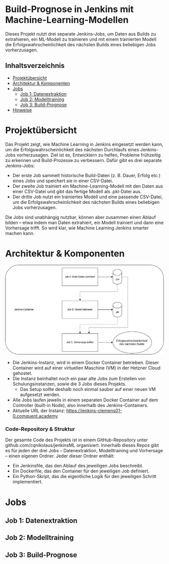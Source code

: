 # Build-Prognose in Jenkins mit Machine-Learning-Modellen

Dieses Projekt nutzt drei separate Jenkins-Jobs, um Daten aus Builds zu extrahieren, ein ML-Modell zu trainieren und mit einem trainierten Modell die Erfolgswahrscheinlichkeit des nächsten Builds eines beliebigen Jobs vorherzusagen. 

## Inhaltsverzeichnis
- [Projektübersicht](#projektübersicht)
- [Architektur & Komponenten](#architektur--komponenten)
- [Jobs](#jobs)
  - [Job 1: Datenextraktion](#job-1-datenextraktion)
  - [Job 2: Modelltraining](#job-2-modelltraining)
  - [Job 3: Build-Prognose](#job-3-build-prognose)
- [Hinweise](#hinweise)


# Projektübersicht

Das Projekt zeigt, wie Machine Learning in Jenkins eingesetzt werden kann, um die Erfolgswahrscheinlichkeit des nächsten Durchlaufs eines Jenkins-Jobs vorherzusagen. Ziel ist es, Entwicklern zu helfen, Probleme frühzeitig zu erkennen und Build-Prozesse zu verbessern. Dafür gibt es drei separate Jenkins-Jobs: 

- Der erste Job sammelt historische Build-Daten (z. B. Dauer, Erfolg etc.) eines Jobs und speichert sie in einer CSV-Datei.
- Der zweite Job trainiert ein Machine-Learning-Modell mit den Daten aus einer CSV-Datei und gibt das fertige Modell als .pkl-Datei aus.
- Der dritte Job nutzt ein trainiertes Modell und eine passende CSV-Datei, um die Erfolgswahrscheinlichkeit des nächsten Builds eines beliebigen Jobs vorherzusagen.

Die Jobs sind unabhängig nutzbar, können aber zusammen einen Ablauf bilden – etwa indem man Daten extrahiert, ein Modell trainiert und dann eine Vorhersage trifft. So wird klar, wie Machine Learning Jenkins smarter machen kann.


# Architektur & Komponenten

![Flowchart](https://github.com/cqNikolaus/jenkins-ki-dokumentation/blob/main/build-prognose-ml/jenkinsml-diagramm.png)

- Die Jenkins-Instanz, wird in einem Docker Container betrieben. Dieser Container wird auf einer virtuellen Maschine (VM) in der Hetzner Cloud gehostet.
- Die Instanz beinhaltet noch ein paar alte Jobs zum Erstellen von Schulungsinstanzen, sowie die 3 Jobs dieses Projekts.
  - Das Setup sollte deshalb noch einmal sauber auf einer neuen VM aufgesetzt werden.
- Alle Jobs laufen jeweils in einem separaten Docker Container auf dem Controller (built-in Node), also innerhalb des Jenkins-Containers.
- Aktuelle URL der Instanz: https://jenkins-clemens01-0.comquent.academy


### Code-Repository & Struktur

Der gesamte Code des Projekts ist in einem GitHub-Repository unter github.com/cqnikolaus/jenkinsML organisiert. Innerhalb dieses Repos gibt es für jeden der drei Jobs – Datenextraktion, Modelltraining und Vorhersage – einen eigenen Ordner. Jeder dieser Ordner enthält:

- Ein Jenkinsfile, das den Ablauf des jeweiligen Jobs beschreibt.
- Ein Dockerfile, das den Container für den jeweiligen Job definiert.
- Ein Python-Skript, das die eigentliche Logik für den jeweiligen Schritt implementiert.

# Jobs
## Job 1: Datenextraktion
## Job 2: Modelltraining
## Job 3: Build-Prognose
